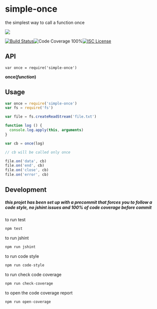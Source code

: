 # simple-once

the simplest way to call a function once

<a href="https://nodei.co/npm/compare-regexes/"><img src="https://nodei.co/npm/simple-once.png?downloads=true"></a>

[![Build Status](https://img.shields.io/badge/build-passing-brightgreen.svg?style=flat-square)](https://travis-ci.org/joaquimserafim/simple-once)![Code Coverage 100%](https://img.shields.io/badge/code%20coverage-100%25-green.svg?style=flat-square)[![ISC License](https://img.shields.io/badge/license-ISC-blue.svg?style=flat-square)](https://github.com/joaquimserafim/simple-once/blob/master/LICENSE)

## API
`var once = require('simple-once')`

**once(*function*)**

## Usage

```js
var once = require('simple-once')
var fs = require('fs')

var file = fs.createReadStream('file.txt')

function log () {
  console.log.apply(this, arguments)
}

var cb = once(log)

// cb will be called only once

file.on('data', cb)
file.on('end', cb)
file.on('close', cb)
file.on('error', cb)
```


## Development

##### this projet has been set up with a precommit that forces you to follow a code style, no jshint issues and 100% of code coverage before commit


to run test
``` js
npm test
```

to run jshint
``` js
npm run jshint
```

to run code style
``` js
npm run code-style
```

to run check code coverage
``` js
npm run check-coverage
```

to open the code coverage report
``` js
npm run open-coverage
```
